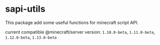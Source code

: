 # sapi-utils

This package add some useful functions for minecraft script API.

current compatible @minecraft/server version: `1.10.0-beta`, `1.11.0-beta`, `1.12.0-beta`, `1.13.0-beta`